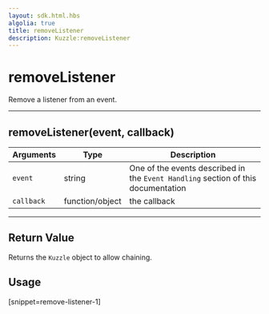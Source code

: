 ```yaml
---
layout: sdk.html.hbs
algolia: true
title: removeListener
description: Kuzzle:removeListener
---
```

  

# removeListener
Remove a listener from an event.

---

## removeListener(event, callback)

| Arguments | Type | Description |
|---------------|---------|----------------------------------------|
| ``event`` | string | One of the events described in the ``Event Handling`` section of this documentation |
| ``callback`` | function/object | the callback |

---

## Return Value

Returns the `Kuzzle` object to allow chaining.

## Usage

[snippet=remove-listener-1]
